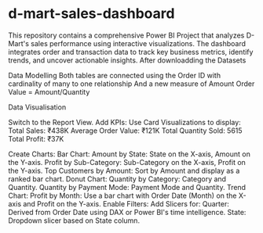 # d-mart-sales-dashboard
This repository contains a comprehensive Power BI Project that analyzes D-Mart's sales performance using interactive visualizations. The dashboard integrates order and transaction data to track key business metrics, identify trends, and uncover actionable insights.
After downloadding the Datasets 

Data Modelling
Both tables are connected using the Order ID with cardinality of many to one relationship
And a new measure of Amount Order Value = Amount/Quantity


Data Visualisation

Switch to the Report View.
Add KPIs:
Use Card Visualizations to display:
Total Sales: ₹438K
Average Order Value: ₹121K
Total Quantity Sold: 5615
Total Profit: ₹37K

Create Charts:
Bar Chart:
Amount by State: State on the X-axis, Amount on the Y-axis.
Profit by Sub-Category: Sub-Category on the X-axis, Profit on the Y-axis.
Top Customers by Amount: Sort by Amount and display as a ranked bar chart.
Donut Chart:
Quantity by Category: Category and Quantity.
Quantity by Payment Mode: Payment Mode and Quantity.
Trend Chart:
Profit by Month: Use a bar chart with Order Date (Month) on the X-axis and Profit on the Y-axis.
Enable Filters:
Add Slicers for:
Quarter: Derived from Order Date using DAX or Power BI's time intelligence.
State: Dropdown slicer based on State column.
